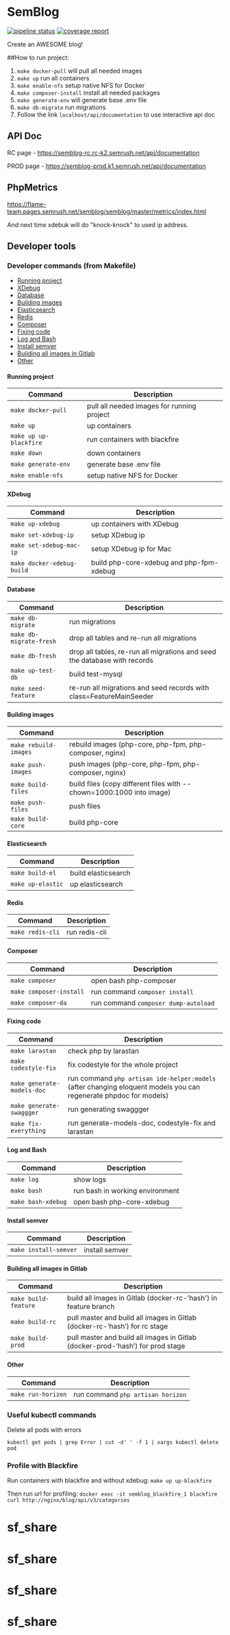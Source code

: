# SemBlog

[![pipeline status](https://gitlab.semrush.net/flame-team/semblog/semblog/badges/master/pipeline.svg)](https://gitlab.semrush.net/flame-team/semblog/semblog/-/commits/master)
[![coverage report](https://gitlab.semrush.net/flame-team/semblog/semblog/badges/master/coverage.svg)](https://gitlab.semrush.net/flame-team/semblog/semblog/-/commits/master)


Create an AWESOME blog!

##How to run project:

1. `make docker-pull` will pull all needed images
2. `make up` run all containers
3. `make enable-nfs` setup native NFS for Docker
4. `make composer-install` install all needed packages   
5. `make generate-env` will generate base .env file
6. `make db-migrate` run migrations
7. Follow the link `localhost/api/documentation` to use interactive api doc

## API Doc
RC page - https://semblog-rc.rc-k2.semrush.net/api/documentation 

PROD page - https://semblog-prod.k1.semrush.net/api/documentation

## PhpMetrics
https://flame-team.pages.semrush.net/semblog/semblog/master/metrics/index.html

And next time xdebuk will do "knock-knock" to used ip address.

## Developer tools

### Developer commands (from Makefile)
- [Running project](#running-project)
- [XDebug](#xdebug)
- [Database](#database)
- [Building images](#building-images)
- [Elasticsearch](#elasticsearch)
- [Redis](#redis)
- [Composer](#composer)
- [Fixing code](#fixing-code)
- [Log and Bash](#log-and-bash)
- [Install semver](#install-semver)
- [Building all images in Gitlab](#building-all-images-in-Gitlab)
- [Other](#other)

#### Running project
| Command                | Description|
| ---------------------- | ------------------------------------------ |
| `make docker-pull`     | pull all needed images for running project |
| `make up`              | up containers |
| `make up up-blackfire` | run containers with blackfire |
| `make down`            | down containers |
| `make generate-env`    | generate base .env file |
| `make enable-nfs`      | setup native NFS for Docker |

#### XDebug
| Command                     | Description|
| --------------------------- | ------- |
| `make up-xdebug`            | up containers with XDebug |
| `make set-xdebug-ip`        | setup XDebug ip |
| `make set-xdebug-mac-ip`    | setup XDebug ip for Mac |
| `make docker-xdebug-build`  | build php-core-xdebug and php-fpm-xdebug |

#### Database
| Command                 | Description|
| ----------------------- | ------- |
| `make db-migrate`       | run migrations |
| `make db-migrate-fresh` | drop all tables and re-run all migrations |
| `make db-fresh`         | drop all tables, re-run all migrations and seed the database with records|
| `make up-test-db`       | build test-mysql |
| `make seed-feature`     | re-run all migrations and seed records with class=FeatureMainSeeder |

#### Building images
| Command                 | Description|
| ----------------------- | ------- |
| `make rebuild-images`   | rebuild images (php-core, php-fpm, php-composer, nginx)|
| `make push-images`      | push images (php-core, php-fpm, php-composer, nginx) |
| `make build-files`      | build files (copy different files with --chown=1000:1000 into image) |
| `make push-files`       | push files |
| `make build-core`       | build php-core |

#### Elasticsearch
| Command                 | Description|
| ----------------------- | ------- |
| `make build-el`         | build elasticsearch |
| `make up-elastic`       | up elasticsearch |

#### Redis
| Command                 | Description|
| ----------------------- | ------- |
| `make redis-cli`        | run redis-cli |

#### Composer
| Command                 | Description|
| ----------------------- | ------- |
| `make composer`         | open bash php-composer |
| `make composer-install` | run command `composer install` |
| `make composer-da`      | run command `composer dump-autoload` |

#### Fixing code
| Command                    | Description|
| -------------------------- | ------- |
| `make larastan`            | check php by larastan |
| `make codestyle-fix`       | fix codestyle for the whole project |
| `make generate-models-doc` | run command `php artisan ide-helper:models` (after changing eloquent models you can regenerate phpdoc for models) |
| `make generate-swaggger`   | run generating swaggger |
| `make fix-everything`      | run generate-models-doc, codestyle-fix and larastan|

#### Log and Bash
| Command            | Description|
| ------------------ | ------- |
| `make log`         | show logs |
| `make bash`        | run bash in working environment |
| `make bash-xdebug` | open bash php-core-xdebug |

#### Install semver
| Command                | Description|
| ---------------------- | ------- |
| `make install-semver`  | install semver |

#### Building all images in Gitlab
| Command              | Description|
| -------------------- | ------- |
| `make build-feature` | build all images in Gitlab (docker-rc-'hash') in feature branch |
| `make build-rc`      | pull master and build all images in Gitlab (docker-rc-‘hash’) for rc stage|
| `make build-prod`    | pull master and build all images in Gitlab (docker-prod-‘hash’) for prod stage |

#### Other
| Command                | Description|
| ---------------------- | ------- |
| `make run-horizon`     | run command `php artisan horizon` |

### Useful kubectl commands
Delete all pods with errors

`kubectl get pods | grep Error | cut -d' ' -f 1 | xargs kubectl delete pod`

### Profile with Blackfire

Run containers with blackfire and without xdebug: `make up up-blackfire`

Then run url for profiling: `docker exec -it semblog_blackfire_1 blackfire curl http://nginx/blog/api/v3/categories`
# sf_share
# sf_share
# sf_share
# sf_share
